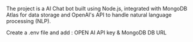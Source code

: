 The project is a AI Chat bot built using Node.js, integrated with MongoDB Atlas for data storage and OpenAI's API to handle natural language processing (NLP).

Create a .env file and add :
OPEN AI API key   & MongoDB DB URL

